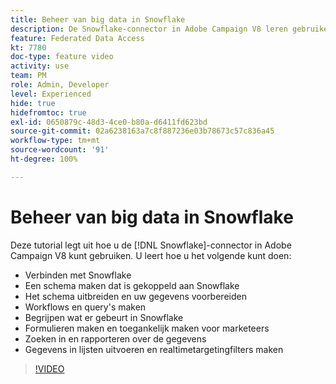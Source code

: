 ```yaml
---
title: Beheer van big data in Snowflake
description: De Snowflake-connector in Adobe Campaign V8 leren gebruiken
feature: Federated Data Access
kt: 7780
doc-type: feature video
activity: use
team: PM
role: Admin, Developer
level: Experienced
hide: true
hidefromtoc: true
exl-id: 0650879c-48d3-4ce0-b80a-d6411fd623bd
source-git-commit: 02a6238163a7c8f887236e03b78673c57c836a45
workflow-type: tm+mt
source-wordcount: '91'
ht-degree: 100%

---
```


# Beheer van big data in Snowflake

Deze tutorial legt uit hoe u de [!DNL Snowflake]-connector in Adobe Campaign V8 kunt gebruiken.
U leert hoe u het volgende kunt doen:

* Verbinden met Snowflake
* Een schema maken dat is gekoppeld aan Snowflake
* Het schema uitbreiden en uw gegevens voorbereiden
* Workflows en query&#39;s maken
* Begrijpen wat er gebeurt in Snowflake
* Formulieren maken en toegankelijk maken voor marketeers
* Zoeken in en rapporteren over de gegevens
* Gegevens in lijsten uitvoeren en realtimetargetingfilters maken

>[!VIDEO](https://video.tv.adobe.com/v/31588?quality=12&learn=on)
